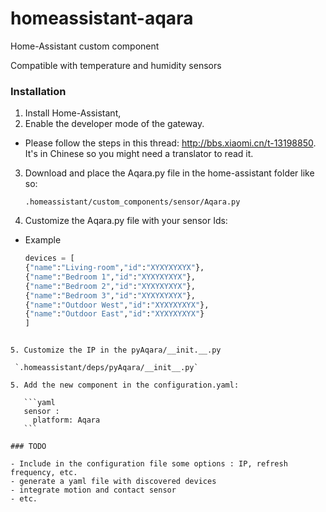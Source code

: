 # homeassistant-aqara
Home-Assistant custom component

Compatible with temperature and humidity sensors

### Installation
1. Install Home-Assistant,
2. Enable the developer mode of the gateway.
 - Please follow the steps in this thread: http://bbs.xiaomi.cn/t-13198850. 
It's in Chinese so you might need a translator to read it.
3. Download and place the Aqara.py file in the home-assistant folder like so:

    `.homeassistant/custom_components/sensor/Aqara.py`

4. Customize the Aqara.py file with your sensor Ids:
 - Example

    ```python
    devices = [
    {"name":"Living-room","id":"XYXYXYXYX"},
    {"name":"Bedroom 1","id":"XYXYXYXYX"},
    {"name":"Bedroom 2","id":"XYXYXYXYX"},
    {"name":"Bedroom 3","id":"XYXYXYXYX"},
    {"name":"Outdoor West","id":"XYXYXYXYX"},
    {"name":"Outdoor East","id":"XYXYXYXYX"}
    ] 
 ```

5. Customize the IP in the pyAqara/__init.__.py

  `.homeassistant/deps/pyAqara/__init__.py`

5. Add the new component in the configuration.yaml:

    ```yaml
    sensor :
      platform: Aqara
    ```

### TODO

 - Include in the configuration file some options : IP, refresh frequency, etc.
 - generate a yaml file with discovered devices
 - integrate motion and contact sensor
 - etc.
